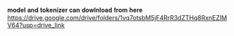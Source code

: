 𝐦𝐨𝐝𝐞𝐥 𝐚𝐧𝐝 𝐭𝐨𝐤𝐞𝐧𝐢𝐳𝐞𝐫 𝐜𝐚𝐧 𝐝𝐨𝐰𝐥𝐧𝐥𝐨𝐚𝐝 𝐟𝐫𝐨𝐦 𝐡𝐞𝐫𝐞 https://drive.google.com/drive/folders/1vq7otsbM5jF4RrR3dZTHq8RxnEZIMV64?usp=drive_link

